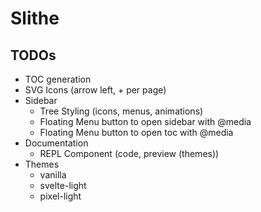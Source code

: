 # Slithe

## TODOs

- TOC generation
- SVG Icons (arrow left, + per page)
- Sidebar
  - Tree Styling (icons, menus, animations)
  - Floating Menu button to open sidebar with @media
  - Floating Menu button to open toc with @media
- Documentation
  - REPL Component (code, preview (themes))
- Themes
  - vanilla
  - svelte-light
  - pixel-light
